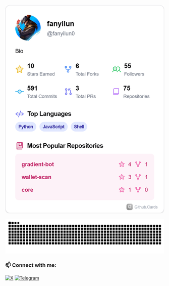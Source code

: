 ![card](https://github.com/fanyilun0/github-profiles/blob/main/fanyilun0-github-cards.png)

<picture>
  <source media="(prefers-color-scheme: dark)" 
          srcset="https://raw.githubusercontent.com/fanyilun0/fanyilun0/output/github-contribution-grid-snake-dark.svg">
  <source media="(prefers-color-scheme: light)" 
          srcset="https://raw.githubusercontent.com/fanyilun0/fanyilun0/output/github-contribution-grid-snake.svg">
  <img alt="github contribution grid snake animation" 
       src="https://raw.githubusercontent.com/fanyilun0/fanyilun0/output/github-contribution-grid-snake.svg">
</picture>


### 📫 Connect with me:
[![X](https://img.shields.io/badge/X-000000?style=flat&logo=x&logoColor=white)](https://x.com/fanyilun0)
[![Telegram](https://img.shields.io/badge/Telegram-26A5E4?style=flat&logo=telegram&logoColor=white)](https://t.me/fanyilun0)
